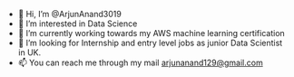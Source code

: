 - 👋 Hi, I’m @ArjunAnand3019
- 👀 I’m interested in Data Science
- 🌱 I’m currently working towards my AWS machine learning certification
- 💞️ I’m looking for Internship and entry level jobs as junior Data Scientist in UK.
- 📫 You can reach me through my mail arjunanand129@gmail.com

<!---
ArjunAnand3019/ArjunAnand3019 is a ✨ special ✨ repository because its `README.md` (this file) appears on your GitHub profile.
You can click the Preview link to take a look at your changes.
--->
